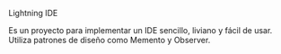 Lightning IDE

Es un proyecto para implementar un IDE sencillo, liviano y fácil de usar. Utiliza patrones de diseño como Memento y Observer.
